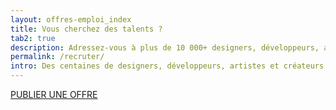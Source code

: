 ```yaml
---
layout: offres-emploi_index
title: Vous cherchez des talents ?
tab2: true
description: Adressez-vous à plus de 10 000+ designers, développeurs, artistes et créateurs. Si vous êtes à la recherche de talents, c'est une bonne place pour en trouver.
permalink: /recruter/
intro: Des centaines de designers, développeurs, artistes et créateurs utilisent le Magazine du Webdesign chaque jour. Si vous êtes à la recherche de talents, c'est une bonne place pour en trouver :-)
---
```

<a href="#" class="button radius">PUBLIER UNE OFFRE</a>